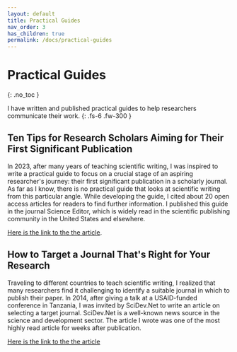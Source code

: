```yaml
---
layout: default
title: Practical Guides
nav_order: 3
has_children: true
permalink: /docs/practical-guides
---
```


# Practical Guides
{: .no_toc }

I have written and published practical guides to help researchers communicate their work.
{: .fs-6 .fw-300 }

## Ten Tips for Research Scholars Aiming for Their First Significant Publication

In 2023, after many years of teaching scientific writing, I was inspired to write a practical guide to focus on a crucial stage of an aspiring researcher's journey: their first significant publication in a scholarly journal. As far as I know, there is no practical guide that looks at scientific writing from this particular angle. While developing the guide, I cited about 20 open access articles for readers to find further information. I published this guide in the journal Science Editor, which is widely read in the scientific publishing community in the United States and elsewhere.

[Here is the link to the the article](https://www.csescienceeditor.org/article/ten-tips-for-research-scholars-aiming-for-their-first-significant-publication/).

## How to Target a Journal That's Right for Your Research

Traveling to different countries to teach scientific writing, I realized that many researchers find it challenging to identify a suitable journal in which to publish their paper. In 2014, after giving a talk at a USAID-funded conference in Tanzania, I was invited by SciDev.Net to write an article on selecting a target journal. SciDev.Net is a well-known news source in the science and development sector. The article I wrote was one of the most highly read article for weeks after publication.

[Here is the link to the the article](https://www.scidev.net/global/practical-guides/target-journal-right-research-communicate-publish/.)


